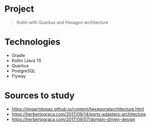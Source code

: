 # Project
> Kotlin with Quarkus and Hexagon architecture

# Technologies

- Gradle
- Kotlin (Java 11)
- Quarkus
- PostgreSQL
- Flyway

# Sources to study

- https://jmgarridopaz.github.io/content/hexagonalarchitecture.html
- https://herbertograca.com/2017/09/14/ports-adapters-architecture
- https://herbertograca.com/2017/09/07/domain-driven-design
